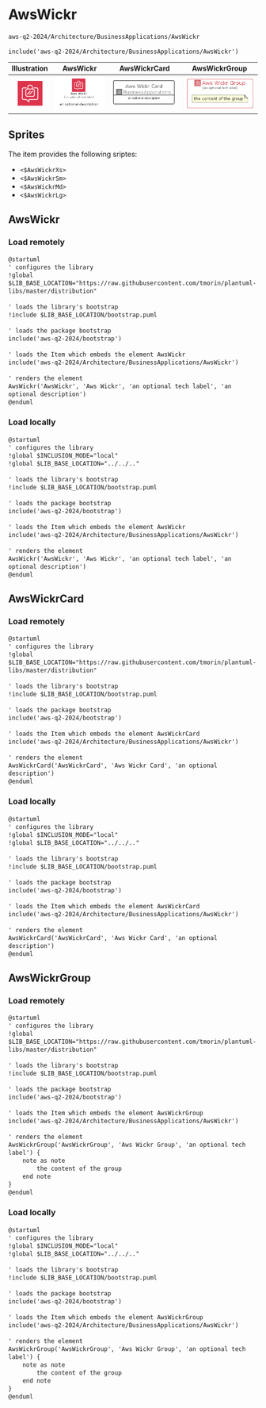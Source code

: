 # AwsWickr


```text
aws-q2-2024/Architecture/BusinessApplications/AwsWickr
```

```text
include('aws-q2-2024/Architecture/BusinessApplications/AwsWickr')
```



| Illustration | AwsWickr | AwsWickrCard | AwsWickrGroup |
| :---: | :---: | :---: | :---: |
| ![illustration for Illustration](../../../aws-q2-2024/Architecture/BusinessApplications/AwsWickr.png) | ![illustration for AwsWickr](../../../aws-q2-2024/Architecture/BusinessApplications/AwsWickr.Local.png) | ![illustration for AwsWickrCard](../../../aws-q2-2024/Architecture/BusinessApplications/AwsWickrCard.Local.png) | ![illustration for AwsWickrGroup](../../../aws-q2-2024/Architecture/BusinessApplications/AwsWickrGroup.Local.png) |



## Sprites
The item provides the following sriptes:

- `<$AwsWickrXs>`
- `<$AwsWickrSm>`
- `<$AwsWickrMd>`
- `<$AwsWickrLg>`





## AwsWickr

### Load remotely
```plantuml
@startuml
' configures the library
!global $LIB_BASE_LOCATION="https://raw.githubusercontent.com/tmorin/plantuml-libs/master/distribution"

' loads the library's bootstrap
!include $LIB_BASE_LOCATION/bootstrap.puml

' loads the package bootstrap
include('aws-q2-2024/bootstrap')

' loads the Item which embeds the element AwsWickr
include('aws-q2-2024/Architecture/BusinessApplications/AwsWickr')

' renders the element
AwsWickr('AwsWickr', 'Aws Wickr', 'an optional tech label', 'an optional description')
@enduml
```

### Load locally
```plantuml
@startuml
' configures the library
!global $INCLUSION_MODE="local"
!global $LIB_BASE_LOCATION="../../.."

' loads the library's bootstrap
!include $LIB_BASE_LOCATION/bootstrap.puml

' loads the package bootstrap
include('aws-q2-2024/bootstrap')

' loads the Item which embeds the element AwsWickr
include('aws-q2-2024/Architecture/BusinessApplications/AwsWickr')

' renders the element
AwsWickr('AwsWickr', 'Aws Wickr', 'an optional tech label', 'an optional description')
@enduml
```

## AwsWickrCard

### Load remotely
```plantuml
@startuml
' configures the library
!global $LIB_BASE_LOCATION="https://raw.githubusercontent.com/tmorin/plantuml-libs/master/distribution"

' loads the library's bootstrap
!include $LIB_BASE_LOCATION/bootstrap.puml

' loads the package bootstrap
include('aws-q2-2024/bootstrap')

' loads the Item which embeds the element AwsWickrCard
include('aws-q2-2024/Architecture/BusinessApplications/AwsWickr')

' renders the element
AwsWickrCard('AwsWickrCard', 'Aws Wickr Card', 'an optional description')
@enduml
```

### Load locally
```plantuml
@startuml
' configures the library
!global $INCLUSION_MODE="local"
!global $LIB_BASE_LOCATION="../../.."

' loads the library's bootstrap
!include $LIB_BASE_LOCATION/bootstrap.puml

' loads the package bootstrap
include('aws-q2-2024/bootstrap')

' loads the Item which embeds the element AwsWickrCard
include('aws-q2-2024/Architecture/BusinessApplications/AwsWickr')

' renders the element
AwsWickrCard('AwsWickrCard', 'Aws Wickr Card', 'an optional description')
@enduml
```

## AwsWickrGroup

### Load remotely
```plantuml
@startuml
' configures the library
!global $LIB_BASE_LOCATION="https://raw.githubusercontent.com/tmorin/plantuml-libs/master/distribution"

' loads the library's bootstrap
!include $LIB_BASE_LOCATION/bootstrap.puml

' loads the package bootstrap
include('aws-q2-2024/bootstrap')

' loads the Item which embeds the element AwsWickrGroup
include('aws-q2-2024/Architecture/BusinessApplications/AwsWickr')

' renders the element
AwsWickrGroup('AwsWickrGroup', 'Aws Wickr Group', 'an optional tech label') {
    note as note
        the content of the group
    end note
}
@enduml
```

### Load locally
```plantuml
@startuml
' configures the library
!global $INCLUSION_MODE="local"
!global $LIB_BASE_LOCATION="../../.."

' loads the library's bootstrap
!include $LIB_BASE_LOCATION/bootstrap.puml

' loads the package bootstrap
include('aws-q2-2024/bootstrap')

' loads the Item which embeds the element AwsWickrGroup
include('aws-q2-2024/Architecture/BusinessApplications/AwsWickr')

' renders the element
AwsWickrGroup('AwsWickrGroup', 'Aws Wickr Group', 'an optional tech label') {
    note as note
        the content of the group
    end note
}
@enduml
```

